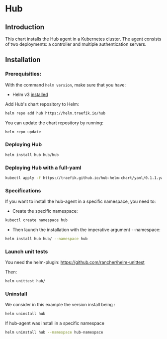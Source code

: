 # Hub 

## Introduction

This chart installs the Hub agent in a Kubernetes cluster. The agent consists of two deployments: a controller and multiple authentication servers.

## Installation

### Prerequisities:

With the command `helm version`, make sure that you have:
- Helm v3 [installed](https://helm.sh/docs/using_helm/#installing-helm)

Add Hub's chart repository to Helm:

```bash
helm repo add hub https://helm.traefik.io/hub
```

You can update the chart repository by running:

```bash
helm repo update
```

### Deploying Hub

```bash
helm install hub hub/hub
```

### Deploying Hub with a full-yaml

```bash
kubectl apply -f https://traefik.github.io/hub-helm-chart/yaml/0.1.1.yaml
```

### Specifications 

If you want to install the hub-agent in a specific namespace, you need to:
- Create the specific namespace:

```bash
kubectl create namespace hub
```
- Then launch the installation with the imperative argument --namespace:

```bash
helm install hub hub/ --namespace hub
```

### Launch unit tests

You need the helm-plugin: https://github.com/rancher/helm-unittest

Then:

```bash
helm unittest hub/
```

### Uninstall

We consider in this example the version install being <hub>:

```bash
helm uninstall hub
```
If hub-agent was install in a specific namespace

```bash
helm uninstall hub --namespace hub-namespace
```

